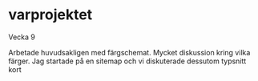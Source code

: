 # varprojektet

Vecka 9

Arbetade huvudsakligen med färgschemat. Mycket diskussion kring vilka färger. Jag startade på en sitemap och vi diskuterade dessutom typsnitt kort
